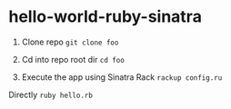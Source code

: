 # hello-world-ruby-sinatra

1. Clone repo
```git clone foo```

2. Cd into repo root dir
```cd foo```

3. Execute the app using Sinatra
Rack
```rackup config.ru```

Directly
```ruby hello.rb```


